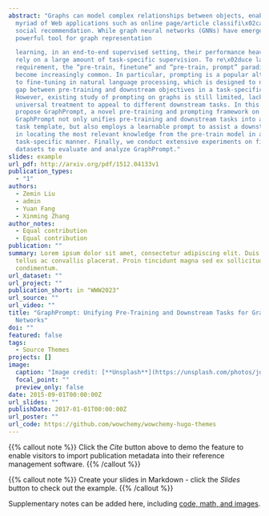 ```yaml
---
abstract: "Graphs can model complex relationships between objects, enabling a
  myriad of Web applications such as online page/article classifi\x02cation and
  social recommendation. While graph neural networks (GNNs) have emerged as a
  powerful tool for graph representation

  learning, in an end-to-end supervised setting, their performance heavily
  rely on a large amount of task-specific supervision. To re\x02duce labeling
  requirement, the “pre-train, finetune” and “pre-train, prompt” paradigms have
  become increasingly common. In particular, prompting is a popular alternative
  to fine-tuning in natural language processing, which is designed to narrow the
  gap between pre-training and downstream objectives in a task-specific manner.
  However, existing study of prompting on graphs is still limited, lacking a
  universal treatment to appeal to different downstream tasks. In this paper, we
  propose GraphPrompt, a novel pre-training and prompting framework on graphs.
  GraphPrompt not only unifies pre-training and downstream tasks into a common
  task template, but also employs a learnable prompt to assist a downstream task
  in locating the most relevant knowledge from the pre-train model in a
  task-specific manner. Finally, we conduct extensive experiments on five public
  datasets to evaluate and analyze GraphPrompt."
slides: example
url_pdf: http://arxiv.org/pdf/1512.04133v1
publication_types:
  - "1"
authors:
  - Zemin Liu
  - admin
  - Yuan Fang
  - Xinming Zhang
author_notes:
  - Equal contribution
  - Equal contribution
publication: ""
summary: Lorem ipsum dolor sit amet, consectetur adipiscing elit. Duis posuere
  tellus ac convallis placerat. Proin tincidunt magna sed ex sollicitudin
  condimentum.
url_dataset: ""
url_project: ""
publication_short: in "WWW2023"
url_source: ""
url_video: ""
title: "GraphPrompt: Unifying Pre-Training and Downstream Tasks for Graph Neural
  Networks"
doi: ""
featured: false
tags:
  - Source Themes
projects: []
image:
  caption: "Image credit: [**Unsplash**](https://unsplash.com/photos/jdD8gXaTZsc)"
  focal_point: ""
  preview_only: false
date: 2015-09-01T00:00:00Z
url_slides: ""
publishDate: 2017-01-01T00:00:00Z
url_poster: ""
url_code: https://github.com/wowchemy/wowchemy-hugo-themes
---
```


{{% callout note %}}
Click the *Cite* button above to demo the feature to enable visitors to import publication metadata into their reference management software.
{{% /callout %}}

{{% callout note %}}
Create your slides in Markdown - click the *Slides* button to check out the example.
{{% /callout %}}

Supplementary notes can be added here, including [code, math, and images](https://wowchemy.com/docs/writing-markdown-latex/).
